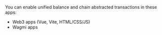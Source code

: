 You can enable unified balance and chain abstracted transactions in these apps:

* Web3 apps (Vue, Vite, HTML/CSS/JS)
* Wagmi apps